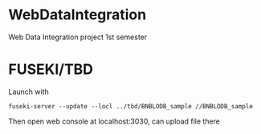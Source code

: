 # WebDataIntegration
Web Data Integration project 1st semester


# FUSEKI/TBD

Launch with 
```
fuseki-server --update --locl ../tbd/BNBLODB_sample //BNBLODB_sample
```

Then open web console at localhost:3030, can upload file there